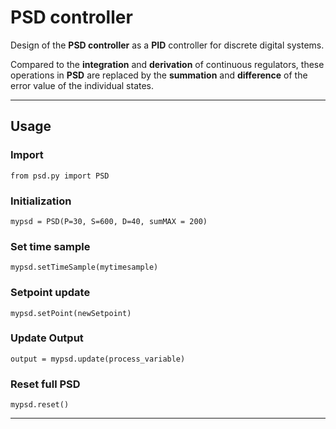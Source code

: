 # PSD controller

Design of the **PSD controller** as a **PID** controller for discrete digital systems.

Compared to the **integration** and **derivation** of continuous regulators, these operations in **PSD** are replaced by the **summation** and **difference** of the error value of the individual states.



---

## Usage

### Import
```
from psd.py import PSD
```
### Initialization
```
mypsd = PSD(P=30, S=600, D=40, sumMAX = 200)
```
### Set time sample
```
mypsd.setTimeSample(mytimesample)
```
### Setpoint update
```
mypsd.setPoint(newSetpoint)
```
### Update Output
```
output = mypsd.update(process_variable)
```
### Reset full PSD
```
mypsd.reset()
```

---